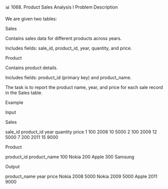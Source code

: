 📊 1068. Product Sales Analysis I
Problem Description

We are given two tables:

Sales

Contains sales data for different products across years.

Includes fields: sale_id, product_id, year, quantity, and price.

Product

Contains product details.

Includes fields: product_id (primary key) and product_name.

The task is to report the product name, year, and price for each sale record in the Sales table.

Example

Input

Sales

sale_id	product_id	year	quantity	price
1	    100	        2008	10	        5000
2	    100	        2009	12	        5000
7	    200	        2011	15	        9000

Product

product_id	product_name
100	        Nokia
200	        Apple
300	        Samsung

Output

product_name	year	price
Nokia	        2008	5000
Nokia	        2009	5000
Apple	        2011	9000